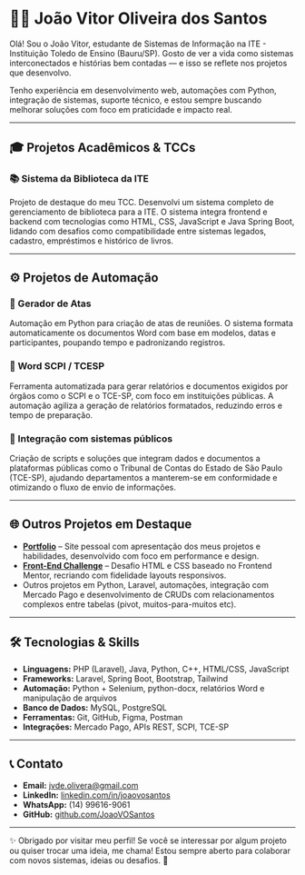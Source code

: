 # 👨‍💻 João Vitor Oliveira dos Santos

Olá! Sou o João Vitor, estudante de Sistemas de Informação na ITE - Instituição Toledo de Ensino (Bauru/SP). Gosto de ver a vida como sistemas interconectados e histórias bem contadas — e isso se reflete nos projetos que desenvolvo.

Tenho experiência em desenvolvimento web, automações com Python, integração de sistemas, suporte técnico, e estou sempre buscando melhorar soluções com foco em praticidade e impacto real.

---

## 🎓 Projetos Acadêmicos & TCCs

### 📚 Sistema da Biblioteca da ITE
Projeto de destaque do meu TCC. Desenvolvi um sistema completo de gerenciamento de biblioteca para a ITE. O sistema integra frontend e backend com tecnologias como HTML, CSS, JavaScript e Java Spring Boot, lidando com desafios como compatibilidade entre sistemas legados, cadastro, empréstimos e histórico de livros.

---

## ⚙️ Projetos de Automação

### 📄 Gerador de Atas
Automação em Python para criação de atas de reuniões. O sistema formata automaticamente os documentos Word com base em modelos, datas e participantes, poupando tempo e padronizando registros.

### 🧾 Word SCPI / TCESP
Ferramenta automatizada para gerar relatórios e documentos exigidos por órgãos como o SCPI e o TCE-SP, com foco em instituições públicas. A automação agiliza a geração de relatórios formatados, reduzindo erros e tempo de preparação.

### 🧠 Integração com sistemas públicos
Criação de scripts e soluções que integram dados e documentos a plataformas públicas como o Tribunal de Contas do Estado de São Paulo (TCE-SP), ajudando departamentos a manterem-se em conformidade e otimizando o fluxo de envio de informações.

---

## 🌐 Outros Projetos em Destaque

- [**Portfolio**](https://github.com/JoaoVOSantos/portfolio) – Site pessoal com apresentação dos meus projetos e habilidades, desenvolvido com foco em performance e design.
- [**Front-End Challenge**](https://github.com/JoaoVOSantos/second-front-end-challenge) – Desafio HTML e CSS baseado no Frontend Mentor, recriando com fidelidade layouts responsivos.
- Outros projetos em Python, Laravel, automações, integração com Mercado Pago e desenvolvimento de CRUDs com relacionamentos complexos entre tabelas (pivot, muitos-para-muitos etc).

---

## 🛠️ Tecnologias & Skills

- **Linguagens:** PHP (Laravel), Java, Python, C++, HTML/CSS, JavaScript
- **Frameworks:** Laravel, Spring Boot, Bootstrap, Tailwind
- **Automação:** Python + Selenium, python-docx, relatórios Word e manipulação de arquivos
- **Banco de Dados:** MySQL, PostgreSQL
- **Ferramentas:** Git, GitHub, Figma, Postman
- **Integrações:** Mercado Pago, APIs REST, SCPI, TCE-SP

---

## 📞 Contato

- **Email:** jvde.olivera@gmail.com  
- **LinkedIn:** [linkedin.com/in/joaovosantos](https://www.linkedin.com/in/joaovosantos)  
- **WhatsApp:** (14) 99616-9061  
- **GitHub:** [github.com/JoaoVOSantos](https://github.com/JoaoVOSantos)

---

✨ Obrigado por visitar meu perfil! Se você se interessar por algum projeto ou quiser trocar uma ideia, me chama! Estou sempre aberto para colaborar com novos sistemas, ideias ou desafios. 🚀
